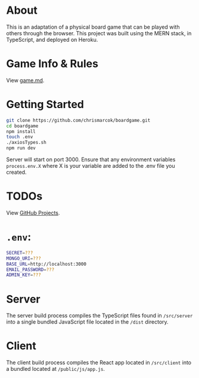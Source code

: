 # About

This is an adaptation of a physical board game that can be played with others through the browser. This project was built using the MERN stack, in TypeScript, and deployed on Heroku.

# Game Info & Rules

View [game.md](game.md).

# Getting Started

```bash
git clone https://github.com/chrismarcok/boardgame.git
cd boardgame
npm install
touch .env
./axiosTypes.sh
npm run dev
```

Server will start on port 3000. Ensure that any environment variables `process.env.X` where X is your variable are added to the .env file you created.

# TODOs

View [GitHub Projects](https://github.com/chrismarcok/boardgame/projects).

# `.env`:

```bash
SECRET=???
MONGO_URI=???
BASE_URL=http://localhost:3000
EMAIL_PASSWORD=???
ADMIN_KEY=???
```

# Server
The server build process compiles the TypeScript files found in `/src/server` into a single bundled JavaScript file located in the `/dist` directory.

# Client
The client build process compiles the React app located in `/src/client` into a bundled located at `/public/js/app.js`.